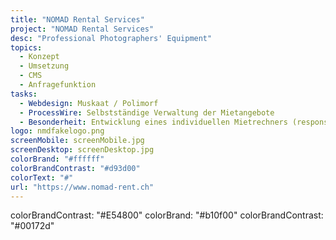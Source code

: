 ```yaml
--- 
title: "NOMAD Rental Services"
project: "NOMAD Rental Services"
desc: "Professional Photographers' Equipment"
topics: 
  - Konzept
  - Umsetzung
  - CMS
  - Anfragefunktion
tasks:
  - Webdesign: Muskaat / Polimorf
  - ProcessWire: Selbstständige Verwaltung der Mietangebote
  - Besonderheit: Entwicklung eines individuellen Mietrechners (responsive), initialer Datenimport, mehrstufige Kategorieverwaltung, Bericht-Erstellung
logo: nmdfakelogo.png
screenMobile: screenMobile.jpg
screenDesktop: screenDesktop.jpg
colorBrand: "#ffffff"
colorBrandContrast: "#d93d00"
colorText: "#"
url: "https://www.nomad-rent.ch"
--- 
```



colorBrandContrast: "#E54800"
colorBrand: "#b10f00"
colorBrandContrast: "#00172d"
